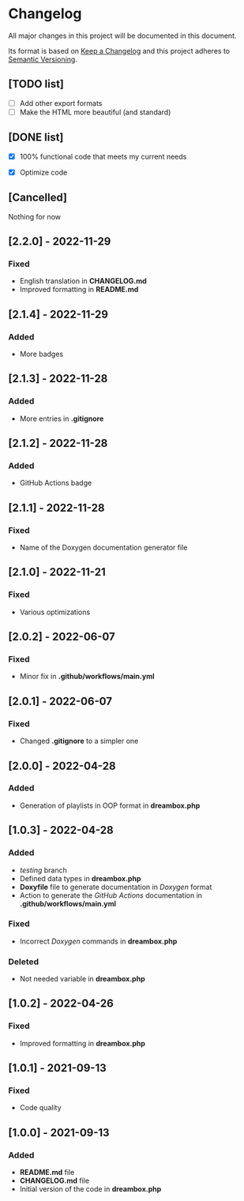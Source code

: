 # Changelog
All major changes in this project will be documented in this document.

Its format is based on [Keep a Changelog](https://keepachangelog.com/en/1.0.0/) and this project adheres to [Semantic Versioning](https://semver.org/spec/v2.0.0.html).

## [TODO list]
- [ ] Add other export formats
- [ ] Make the HTML more beautiful (and standard)

## [DONE list]
- [x] 100% functional code that meets my current needs
- [x] Optimize code


## [Cancelled]
Nothing for now

## [2.2.0] - 2022-11-29
### Fixed
- English translation in **CHANGELOG.md**
- Improved formatting in **README.md**

## [2.1.4] - 2022-11-29
### Added
- More badges

## [2.1.3] - 2022-11-28
### Added
- More entries in **.gitignore**

## [2.1.2] - 2022-11-28
### Added
- GitHub Actions badge

## [2.1.1] - 2022-11-28
### Fixed
- Name of the Doxygen documentation generator file

## [2.1.0] - 2022-11-21
### Fixed
- Various optimizations

## [2.0.2] - 2022-06-07
### Fixed
- Minor fix in **.github/workflows/main.yml**

## [2.0.1] - 2022-06-07
### Fixed
- Changed **.gitignore** to a simpler one

## [2.0.0] - 2022-04-28
### Added
- Generation of playlists in OOP format in **dreambox.php**

## [1.0.3] - 2022-04-28
### Added
- *testing* branch
- Defined data types in **dreambox.php**
- **Doxyfile** file to generate documentation in *Doxygen* format
- Action to generate the *GitHub Actions* documentation in **.github/workflows/main.yml**

### Fixed
- Incorrect *Doxygen* commands in **dreambox.php**

### Deleted
- Not needed variable in **dreambox.php**

## [1.0.2] - 2022-04-26
### Fixed
- Improved formatting in **dreambox.php**

## [1.0.1] - 2021-09-13
### Fixed
- Code quality

## [1.0.0] - 2021-09-13
### Added
- **README.md** file
- **CHANGELOG.md** file
- Initial version of the code in **dreambox.php**
